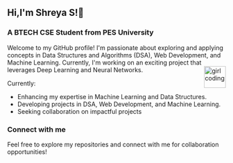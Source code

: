 ## Hi,I'm Shreya S!👋
### A BTECH CSE Student from PES University  ###

Welcome to my GitHub profile! I'm passionate about exploring and applying concepts in Data Structures and Algorithms (DSA), Web Development, and Machine Learning. Currently, I'm working on an exciting project that leverages Deep Learning and Neural Networks.
<img src="https://i.pinimg.com/originals/0c/b0/ae/0cb0aec97240b7d9746073cd3ba6c26f.gif"  alt="girl coding"  align="right" height="50" >
</img>

Currently:
* Enhancing my expertise in Machine Learning and Data Structures.
* Developing projects in DSA, Web Development, and Machine Learning.
* Seeking collaboration on impactful projects

### Connect with me ###



Feel free to explore my repositories and connect with me for collaboration opportunities!



  

<!--
**shreya-tss/shreya-tss** is a ✨ _special_ ✨ repository because its `README.md` (this file) appears on your GitHub profile.

Here are some ideas to get you started:

- 🔭 I’m currently working on ...
- 🌱 I’m currently learning ...
- 👯 I’m looking to collaborate on ...
- 🤔 I’m looking for help with ...
- 💬 Ask me about ...
- 📫 How to reach me: ...
- 😄 Pronouns: ...
- ⚡ Fun fact: ...
-->
